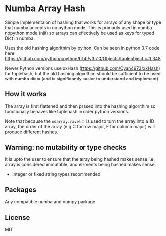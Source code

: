 # Numba Array Hash

Simple Implementaion of hashing that works for arrays of any shape or type that numba accepts in no python mode. This is primarily used in numba nopython mode
(njit) so arrays can effectively be used as keys for typed Dict in numba.

Uses the old hashing algorithim by python. Can be seen in python 3.7 code here:
https://github.com/python/cpython/blob/v3.7.0/Objects/tupleobject.c#L348 

Newer Python versions use xxHash (https://github.com/Cyan4973/xxHash) for tuplehash, but the old hashing algorithim should be sufficient to be used with numba dicts (and is significantly easier to understand and implement)

## How it works

The array is first flattened and then passed into the hashing algorithim so functionally behaves like tuplehash in older python versions.

 Note that because the `ndarray.ravel()` is used to turn the array into a 1D array, the order of the array (e.g C for row major, F for column major) will produce different hashes.

## Warning: no mutability or type checks
It is upto the user to ensure that the array being hashed makes sense i.e. array is considered immutable, and elements being hashed makes sense.

- Integer or fixed string types recommended

## Packages
Any compatible numba and numpy package

## License
MIT
 


